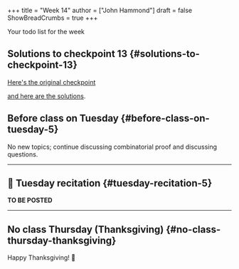 +++
title = "Week 14"
author = ["John Hammond"]
draft = false
ShowBreadCrumbs = true
+++

Your todo list for the week
<!--more-->


## Solutions to checkpoint 13 {#solutions-to-checkpoint-13}

[Here's the original checkpoint](https://nextcloud.math.wichita.edu/index.php/s/jazJk3S6q3omS43)

[and here are the solutions](https://nextcloud.math.wichita.edu/index.php/s/79KLzbL7gdYS2QA).


## Before class on Tuesday {#before-class-on-tuesday-5}

No new topics; continue discussing combinatorial proof and discussing
questions.

---


## 🎥 Tuesday recitation {#tuesday-recitation-5}

**TO BE POSTED**

---


## No class Thursday (Thanksgiving) {#no-class-thursday-thanksgiving}

Happy Thanksgiving! 🦃
